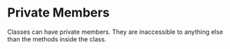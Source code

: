 # Private Members

Classes can have private members. They are inaccessible to anything else than the methods inside the class.